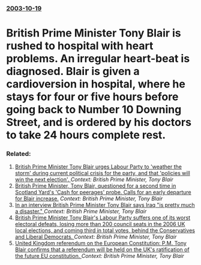 ### [2003-10-19](/news/2003/10/19/index.md)

#  British Prime Minister Tony Blair is rushed to hospital with heart problems. An irregular heart-beat is diagnosed. Blair is given a cardioversion in hospital, where he stays for four or five hours before going back to Number 10 Downing Street, and is ordered by his doctors to take 24 hours complete rest.




### Related:

1. [ British Prime Minister Tony Blair urges Labour Party to 'weather the storm' during current political crisis for the party, and that 'policies will win the next election'. ](/news/2007/02/3/british-prime-minister-tony-blair-urges-labour-party-to-weather-the-storm-during-current-political-crisis-for-the-party-and-that-polici.md) _Context: British Prime Minister, Tony Blair_
2. [ British Prime Minister, Tony Blair, questioned for a second time in Scotland Yard's 'Cash for peerages' probe. Calls for an early departure for Blair increase.](/news/2007/02/1/british-prime-minister-tony-blair-questioned-for-a-second-time-in-scotland-yard-s-cash-for-peerages-probe-calls-for-an-early-departure.md) _Context: British Prime Minister, Tony Blair_
3. [ In an interview British Prime Minister Tony Blair says Iraq "is pretty much a disaster." ](/news/2006/11/17/in-an-interview-british-prime-minister-tony-blair-says-iraq-is-pretty-much-a-disaster.md) _Context: British Prime Minister, Tony Blair_
4. [ British Prime Minister Tony Blair's Labour Party suffers one of its worst electoral defeats, losing more than 200 council seats in the 2006 UK local elections, and coming third in total votes, behind the Conservatives and Liberal Democrats. ](/news/2006/05/4/british-prime-minister-tony-blair-s-labour-party-suffers-one-of-its-worst-electoral-defeats-losing-more-than-200-council-seats-in-the-2006.md) _Context: British Prime Minister, Tony Blair_
5. [ United Kingdom referendum on the European Constitution: P.M. Tony Blair confirms that a referendum will be held on the UK's ratification of the future EU constitution. ](/news/2004/04/20/united-kingdom-referendum-on-the-european-constitution-p-m-tony-blair-confirms-that-a-referendum-will-be-held-on-the-uk-s-ratification-of.md) _Context: British Prime Minister, Tony Blair_
